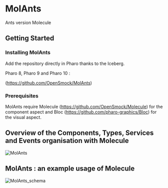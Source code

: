 # MolAnts

Ants version Molecule

## Getting Started

### Installing MolAnts

Add the repository directly in Pharo thanks to the Iceberg.

Pharo 8, Pharo 9 and Pharo 10 : 

(https://github.com/OpenSmock/MolAnts)

### Prerequisites

MolAnts require Molecule (https://github.com/OpenSmock/Molecule) for the component aspect and Bloc (https://github.com/pharo-graphics/Bloc) for the visual aspect.
  
## Overview of the Components, Types, Services and Events organisation with Molecule

![MolAnts](https://user-images.githubusercontent.com/64481702/166678508-2be44458-5095-4cd3-b772-d144f2707f6c.png)

## MolAnts : an example usage of Molecule

![MolAnts_schema](https://user-images.githubusercontent.com/64481702/170203793-2a060bfa-7a11-41d1-8cdf-bf48dde3e774.svg)
